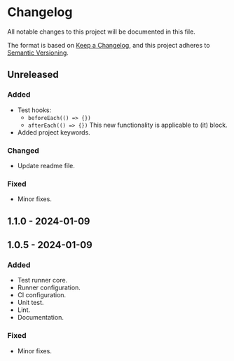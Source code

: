 # Changelog

All notable changes to this project will be documented in this file.

The format is based on [Keep a Changelog](https://keepachangelog.com/en/1.0.0/),
and this project adheres to [Semantic Versioning](https://semver.org/spec/v2.0.0.html).

## Unreleased

### Added
- Test hooks:
  - `beforeEach(() => {})`
  - `afterEach(() => {})`
  This new functionality is applicable to (it) block.
- Added project keywords.

### Changed

- Update readme file.

### Fixed
- Minor fixes.

## 1.1.0 - 2024-01-09

## 1.0.5 - 2024-01-09
### Added
- Test runner core.
- Runner configuration.
- CI configuration.
- Unit test.
- Lint.
- Documentation.

### Fixed
- Minor fixes.
